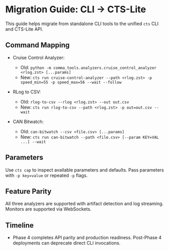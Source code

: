 # Migration Guide: CLI → CTS-Lite

This guide helps migrate from standalone CLI tools to the unified `cts` CLI and CTS-Lite API.

## Command Mapping

- Cruise Control Analyzer:
  - Old: `python -m comma_tools.analyzers.cruise_control_analyzer <rlog.zst> [...params]`
  - New: `cts run cruise-control-analyzer --path <rlog.zst> -p speed_min=55 -p speed_max=56 --wait --follow`

- RLog to CSV:
  - Old: `rlog-to-csv --rlog <rlog.zst> --out out.csv`
  - New: `cts run rlog-to-csv --path <rlog.zst> -p out=out.csv --wait`

- CAN Bitwatch:
  - Old: `can-bitwatch --csv <file.csv> [...params]`
  - New: `cts run can-bitwatch --path <file.csv> [--param KEY=VAL ...] --wait`

## Parameters
Use `cts cap` to inspect available parameters and defaults. Pass parameters with `-p key=value` or repeated `-p` flags.

## Feature Parity
All three analyzers are supported with artifact detection and log streaming. Monitors are supported via WebSockets.

## Timeline
- Phase 4 completes API parity and production readiness. Post-Phase 4 deployments can deprecate direct CLI invocations.

